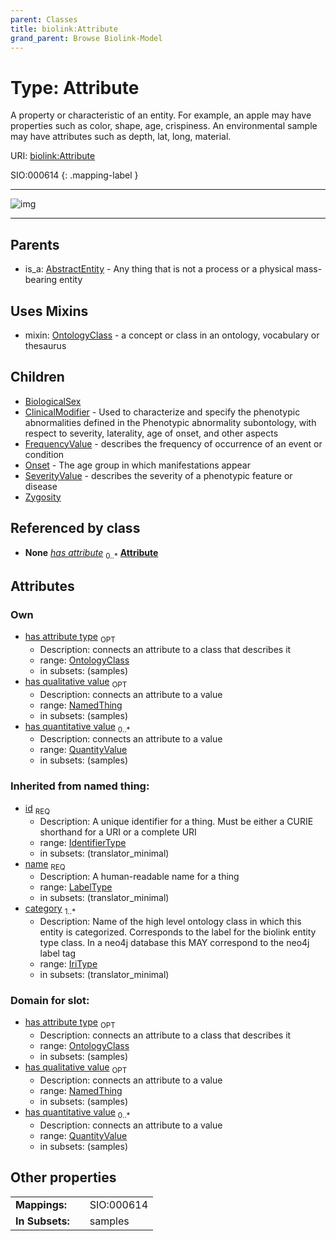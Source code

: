 ```yaml
---
parent: Classes
title: biolink:Attribute
grand_parent: Browse Biolink-Model
---
```


# Type: Attribute


A property or characteristic of an entity. For example, an apple may have properties such as color, shape, age, crispiness. An environmental sample may have attributes such as depth, lat, long, material.

URI: [biolink:Attribute](https://w3id.org/biolink/vocab/Attribute)

SIO:000614
{: .mapping-label }


---

![img](http://yuml.me/diagram/nofunky;dir:TB/class/\[NamedThing]<has%20qualitative%20value%200..1-%20\[Attribute&#124;id:identifier_type;name:label_type;category:iri_type%20%2B],%20\[QuantityValue]<has%20quantitative%20value%200..*-++\[Attribute],%20\[OntologyClass]<has%20attribute%20type%200..1-%20\[Attribute],%20\[Attribute]uses%20-.->\[OntologyClass],%20\[Attribute]^-\[Zygosity],%20\[Attribute]^-\[SeverityValue],%20\[Attribute]^-\[Onset],%20\[Attribute]^-\[FrequencyValue],%20\[Attribute]^-\[ClinicalModifier],%20\[Attribute]^-\[BiologicalSex],%20\[AbstractEntity]^-\[Attribute])

---


## Parents

 *  is_a: [AbstractEntity](AbstractEntity.md) - Any thing that is not a process or a physical mass-bearing entity

## Uses Mixins

 *  mixin: [OntologyClass](OntologyClass.md) - a concept or class in an ontology, vocabulary or thesaurus

## Children

 * [BiologicalSex](BiologicalSex.md)
 * [ClinicalModifier](ClinicalModifier.md) - Used to characterize and specify the phenotypic abnormalities defined in the Phenotypic abnormality subontology, with respect to severity, laterality, age of onset, and other aspects
 * [FrequencyValue](FrequencyValue.md) - describes the frequency of occurrence of an event or condition
 * [Onset](Onset.md) - The age group in which manifestations appear
 * [SeverityValue](SeverityValue.md) - describes the severity of a phenotypic feature or disease
 * [Zygosity](Zygosity.md)

## Referenced by class

 *  **None** *[has attribute](has_attribute.md)*  <sub>0..*</sub>  **[Attribute](Attribute.md)**

## Attributes


### Own

 * [has attribute type](has_attribute_type.md)  <sub>OPT</sub>
    * Description: connects an attribute to a class that describes it
    * range: [OntologyClass](OntologyClass.md)
    * in subsets: (samples)
 * [has qualitative value](has_qualitative_value.md)  <sub>OPT</sub>
    * Description: connects an attribute to a value
    * range: [NamedThing](NamedThing.md)
    * in subsets: (samples)
 * [has quantitative value](has_quantitative_value.md)  <sub>0..*</sub>
    * Description: connects an attribute to a value
    * range: [QuantityValue](QuantityValue.md)
    * in subsets: (samples)

### Inherited from named thing:

 * [id](id.md)  <sub>REQ</sub>
    * Description: A unique identifier for a thing. Must be either a CURIE shorthand for a URI or a complete URI
    * range: [IdentifierType](types/IdentifierType.md)
    * in subsets: (translator_minimal)
 * [name](name.md)  <sub>REQ</sub>
    * Description: A human-readable name for a thing
    * range: [LabelType](types/LabelType.md)
    * in subsets: (translator_minimal)
 * [category](category.md)  <sub>1..*</sub>
    * Description: Name of the high level ontology class in which this entity is categorized. Corresponds to the label for the biolink entity type class. In a neo4j database this MAY correspond to the neo4j label tag
    * range: [IriType](types/IriType.md)
    * in subsets: (translator_minimal)

### Domain for slot:

 * [has attribute type](has_attribute_type.md)  <sub>OPT</sub>
    * Description: connects an attribute to a class that describes it
    * range: [OntologyClass](OntologyClass.md)
    * in subsets: (samples)
 * [has qualitative value](has_qualitative_value.md)  <sub>OPT</sub>
    * Description: connects an attribute to a value
    * range: [NamedThing](NamedThing.md)
    * in subsets: (samples)
 * [has quantitative value](has_quantitative_value.md)  <sub>0..*</sub>
    * Description: connects an attribute to a value
    * range: [QuantityValue](QuantityValue.md)
    * in subsets: (samples)

## Other properties

|  |  |  |
| --- | --- | --- |
| **Mappings:** | | SIO:000614 |
| **In Subsets:** | | samples |

